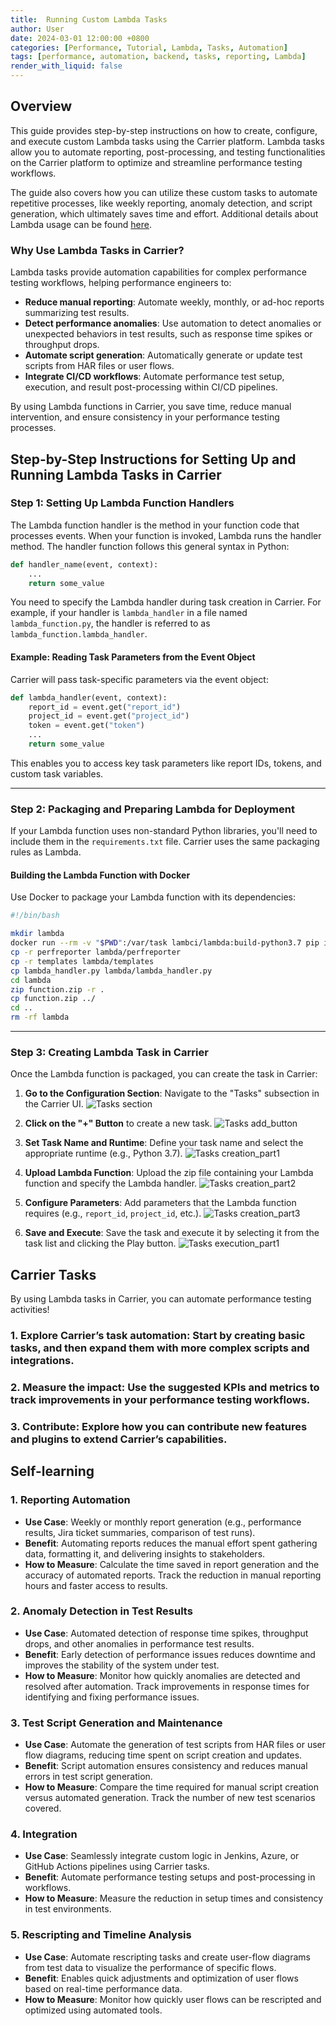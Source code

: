 ```yaml
---
title:  Running Custom Lambda Tasks
author: User
date: 2024-03-01 12:00:00 +0800
categories: [Performance, Tutorial, Lambda, Tasks, Automation]
tags: [performance, automation, backend, tasks, reporting, Lambda]
render_with_liquid: false
---
```


## Overview

This guide provides step-by-step instructions on how to create, configure, and execute custom  Lambda tasks using the Carrier platform.  Lambda tasks allow you to automate reporting, post-processing, and testing functionalities on the Carrier platform to optimize and streamline performance testing workflows.

The guide also covers how you can utilize these custom tasks to automate repetitive processes, like weekly reporting, anomaly detection, and script generation, which ultimately saves time and effort. Additional details about  Lambda usage can be found [here](https://github.com/carrier-io/docker-lambda).

### Why Use  Lambda Tasks in Carrier?

Lambda tasks provide automation capabilities for complex performance testing workflows, helping performance engineers to:

- **Reduce manual reporting**: Automate weekly, monthly, or ad-hoc reports summarizing test results.
- **Detect performance anomalies**: Use automation to detect anomalies or unexpected behaviors in test results, such as response time spikes or throughput drops.
- **Automate script generation**: Automatically generate or update test scripts from HAR files or user flows.
- **Integrate CI/CD workflows**: Automate performance test setup, execution, and result post-processing within CI/CD pipelines.

By using Lambda functions in Carrier, you save time, reduce manual intervention, and ensure consistency in your performance testing processes.

## Step-by-Step Instructions for Setting Up and Running  Lambda Tasks in Carrier

### Step 1: Setting Up Lambda Function Handlers

The Lambda function handler is the method in your function code that processes events. When your function is invoked, Lambda runs the handler method. The handler function follows this general syntax in Python:

```python
def handler_name(event, context):
    ...
    return some_value
```

You need to specify the Lambda handler during task creation in Carrier. For example, if your handler is `lambda_handler` in a file named `lambda_function.py`, the handler is referred to as `lambda_function.lambda_handler`.

#### Example: Reading Task Parameters from the Event Object

Carrier will pass task-specific parameters via the event object:

```python
def lambda_handler(event, context):
    report_id = event.get("report_id")
    project_id = event.get("project_id")
    token = event.get("token")
    ...
    return some_value
```

This enables you to access key task parameters like report IDs, tokens, and custom task variables.

---

### Step 2: Packaging and Preparing Lambda for Deployment

If your Lambda function uses non-standard Python libraries, you'll need to include them in the `requirements.txt` file. Carrier uses the same packaging rules as  Lambda.

#### Building the Lambda Function with Docker

Use Docker to package your Lambda function with its dependencies:

```bash
#!/bin/bash

mkdir lambda
docker run --rm -v "$PWD":/var/task lambci/lambda:build-python3.7 pip install -r requirements.txt -t /var/task/lambda
cp -r perfreporter lambda/perfreporter
cp -r templates lambda/templates
cp lambda_handler.py lambda/lambda_handler.py
cd lambda
zip function.zip -r .
cp function.zip ../
cd ..
rm -rf lambda
```

---

### Step 3: Creating Lambda Task in Carrier

Once the Lambda function is packaged, you can create the task in Carrier:

1. **Go to the Configuration Section**:
   Navigate to the "Tasks" subsection in the Carrier UI.
   ![Tasks section](/assets/posts_img/tasks_section.png)

2. **Click on the "+" Button** to create a new task.
   ![Tasks add_button](/assets/posts_img/tasks_add_button.png)

3. **Set Task Name and Runtime**:
   Define your task name and select the appropriate runtime (e.g., Python 3.7).
   ![Tasks creation_part1](/assets/posts_img/tasks_creation_part1.png)

4. **Upload Lambda Function**:
   Upload the zip file containing your Lambda function and specify the Lambda handler.
   ![Tasks creation_part2](/assets/posts_img/tasks_creation_part2.png)

5. **Configure Parameters**:
   Add parameters that the Lambda function requires (e.g., `report_id`, `project_id`, etc.).
   ![Tasks creation_part3](/assets/posts_img/tasks_creation_part3.png)

6. **Save and Execute**:
   Save the task and execute it by selecting it from the task list and clicking the Play button.
   ![Tasks execution_part1](/assets/posts_img/tasks_execution_part1.png)

## Carrier Tasks

By using  Lambda tasks in Carrier, you can automate performance testing activities!

### 1. **Explore Carrier’s task automation**: Start by creating basic tasks, and then expand them with more complex scripts and integrations.
### 2. **Measure the impact**: Use the suggested KPIs and metrics to track improvements in your performance testing workflows.
### 3. **Contribute**: Explore how you can contribute new features and plugins to extend Carrier’s capabilities.

## Self-learning

### 1. **Reporting Automation**
- **Use Case**: Weekly or monthly report generation (e.g., performance results, Jira ticket summaries, comparison of test runs).
- **Benefit**: Automating reports reduces the manual effort spent gathering data, formatting it, and delivering insights to stakeholders.
- **How to Measure**: Calculate the time saved in report generation and the accuracy of automated reports. Track the reduction in manual reporting hours and faster access to results.

### 2. **Anomaly Detection in Test Results**
- **Use Case**: Automated detection of response time spikes, throughput drops, and other anomalies in performance test results.
- **Benefit**: Early detection of performance issues reduces downtime and improves the stability of the system under test.
- **How to Measure**: Monitor how quickly anomalies are detected and resolved after automation. Track improvements in response times for identifying and fixing performance issues.

### 3. **Test Script Generation and Maintenance**
- **Use Case**: Automate the generation of test scripts from HAR files or user flow diagrams, reducing time spent on script creation and updates.
- **Benefit**: Script automation ensures consistency and reduces manual errors in test script generation.
- **How to Measure**: Compare the time required for manual script creation versus automated generation. Track the number of new test scenarios covered.

### 4. **Integration**
- **Use Case**: Seamlessly integrate custom logic in Jenkins, Azure, or GitHub Actions pipelines using Carrier tasks.
- **Benefit**: Automate performance testing setups and post-processing in workflows.
- **How to Measure**: Measure the reduction in setup times and consistency in test environments.

### 5. **Rescripting and Timeline Analysis**
- **Use Case**: Automate rescripting tasks and create user-flow diagrams from test data to visualize the performance of specific flows.
- **Benefit**: Enables quick adjustments and optimization of user flows based on real-time performance data.
- **How to Measure**: Monitor how quickly user flows can be rescripted and optimized using automated tools.
